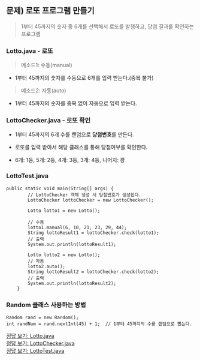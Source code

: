 ## 문제) 로또 프로그램 만들기
> 1부터 45까지의 숫자 중 6개를 선택해서 로또를 발행하고, 당첨 결과를 확인하는 프로그램  
### Lotto.java - 로또
> 메소드1: 수동(manual)
* 1부터 45까지의 숫자를 수동으로 6개를 입력 받는다.(중복 불가)  
> 메소드2: 자동(auto)
* 1부터 45까지의 숫자를 중복 없이 자동으로 입력 받는다.

### LottoChecker.java - 로또 확인
* 1부터 45까지의 6개 수를 랜덤으로 **당첨번호**를 만든다.
* 로또를 입력 받아서 해당 클래스를 통해 당첨여부를 확인한다.

* 6개: 1등, 5개: 2등, 4개: 3등, 3개: 4등, 나머지: 꽝  

### LottoTest.java
```
public static void main(String[] args) {
		// LottoChecker 객체 생성 시 당첨번호가 생성된다.
		LottoChecker lottoChecker = new LottoChecker();
		
		Lotto lotto1 = new Lotto();
		
		// 수동
		lotto1.manual(6, 10, 21, 23, 29, 44);
		String lottoResult1 = lottoChecker.check(lotto1);
		// 출력
		System.out.println(lottoResult1);
		
		Lotto lotto2 = new Lotto();
		// 자동
		lotto2.auto();
		String lottoResult2 = lottoChecker.check(lotto2);
		// 출력
		System.out.println(lottoResult2);
	}
```  

### Random 클래스 사용하는 방법
```
Random rand = new Random();
int randNum = rand.nextInt(45) + 1;  // 1부터 45까지의 수를 랜덤으로 뽑는다.
```

[정답 보기: Lotto.java](Lotto.java)  
[정답 보기: LottoChecker.java](LottoChecker.java)  
[정답 보기: LottoTest.java](LottoTest.java)